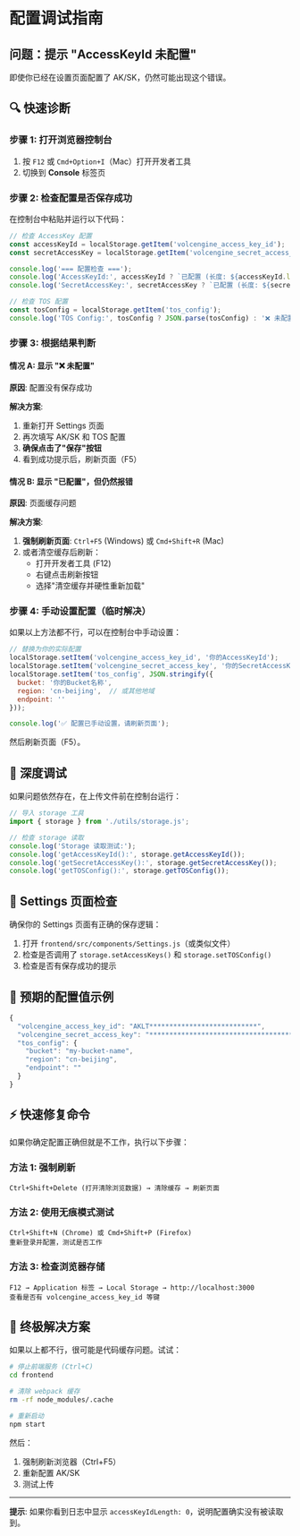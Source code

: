 # 配置调试指南

## 问题：提示 "AccessKeyId 未配置"

即使你已经在设置页面配置了 AK/SK，仍然可能出现这个错误。

## 🔍 快速诊断

### 步骤 1: 打开浏览器控制台

1. 按 `F12` 或 `Cmd+Option+I`（Mac）打开开发者工具
2. 切换到 **Console** 标签页

### 步骤 2: 检查配置是否保存成功

在控制台中粘贴并运行以下代码：

```javascript
// 检查 AccessKey 配置
const accessKeyId = localStorage.getItem('volcengine_access_key_id');
const secretAccessKey = localStorage.getItem('volcengine_secret_access_key');

console.log('=== 配置检查 ===');
console.log('AccessKeyId:', accessKeyId ? `已配置 (长度: ${accessKeyId.length})` : '❌ 未配置');
console.log('SecretAccessKey:', secretAccessKey ? `已配置 (长度: ${secretAccessKey.length})` : '❌ 未配置');

// 检查 TOS 配置
const tosConfig = localStorage.getItem('tos_config');
console.log('TOS Config:', tosConfig ? JSON.parse(tosConfig) : '❌ 未配置');
```

### 步骤 3: 根据结果判断

#### 情况 A: 显示 "❌ 未配置"

**原因**: 配置没有保存成功

**解决方案**:
1. 重新打开 Settings 页面
2. 再次填写 AK/SK 和 TOS 配置
3. **确保点击了"保存"按钮**
4. 看到成功提示后，刷新页面（F5）

#### 情况 B: 显示 "已配置"，但仍然报错

**原因**: 页面缓存问题

**解决方案**:
1. **强制刷新页面**: `Ctrl+F5` (Windows) 或 `Cmd+Shift+R` (Mac)
2. 或者清空缓存后刷新：
   - 打开开发者工具 (F12)
   - 右键点击刷新按钮
   - 选择"清空缓存并硬性重新加载"

### 步骤 4: 手动设置配置（临时解决）

如果以上方法都不行，可以在控制台中手动设置：

```javascript
// 替换为你的实际配置
localStorage.setItem('volcengine_access_key_id', '你的AccessKeyId');
localStorage.setItem('volcengine_secret_access_key', '你的SecretAccessKey');
localStorage.setItem('tos_config', JSON.stringify({
  bucket: '你的Bucket名称',
  region: 'cn-beijing',  // 或其他地域
  endpoint: ''
}));

console.log('✅ 配置已手动设置，请刷新页面');
```

然后刷新页面（F5）。

## 🐛 深度调试

如果问题依然存在，在上传文件前在控制台运行：

```javascript
// 导入 storage 工具
import { storage } from './utils/storage.js';

// 检查 storage 读取
console.log('Storage 读取测试:');
console.log('getAccessKeyId():', storage.getAccessKeyId());
console.log('getSecretAccessKey():', storage.getSecretAccessKey());
console.log('getTOSConfig():', storage.getTOSConfig());
```

## 🔧 Settings 页面检查

确保你的 Settings 页面有正确的保存逻辑：

1. 打开 `frontend/src/components/Settings.js`（或类似文件）
2. 检查是否调用了 `storage.setAccessKeys()` 和 `storage.setTOSConfig()`
3. 检查是否有保存成功的提示

## 📝 预期的配置值示例

```javascript
{
  "volcengine_access_key_id": "AKLT***************************",
  "volcengine_secret_access_key": "************************************",
  "tos_config": {
    "bucket": "my-bucket-name",
    "region": "cn-beijing",
    "endpoint": ""
  }
}
```

## ⚡ 快速修复命令

如果你确定配置正确但就是不工作，执行以下步骤：

### 方法 1: 强制刷新
```
Ctrl+Shift+Delete (打开清除浏览数据) → 清除缓存 → 刷新页面
```

### 方法 2: 使用无痕模式测试
```
Ctrl+Shift+N (Chrome) 或 Cmd+Shift+P (Firefox)
重新登录并配置，测试是否工作
```

### 方法 3: 检查浏览器存储
```
F12 → Application 标签 → Local Storage → http://localhost:3000
查看是否有 volcengine_access_key_id 等键
```

## 🎯 终极解决方案

如果以上都不行，很可能是代码缓存问题。试试：

```bash
# 停止前端服务 (Ctrl+C)
cd frontend

# 清除 webpack 缓存
rm -rf node_modules/.cache

# 重新启动
npm start
```

然后：
1. 强制刷新浏览器（Ctrl+F5）
2. 重新配置 AK/SK
3. 测试上传

---

**提示**: 如果你看到日志中显示 `accessKeyIdLength: 0`，说明配置确实没有被读取到。

